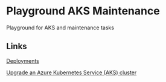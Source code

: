 # Playground AKS Maintenance

Playground for AKS and maintenance tasks

## Links

[Deployments](https://kubernetes.io/docs/concepts/workloads/controllers/deployment/)

[Upgrade an Azure Kubernetes Service (AKS) cluster](https://docs.microsoft.com/en-us/azure/aks/upgrade-cluster)

